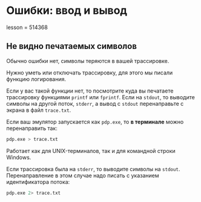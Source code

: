 # Ошибки: ввод и вывод

lesson = 514368

## Не видно печатаемых символов

Обычно ошибки нет, символы теряются в вашей трассировке.

Нужно уметь или отключать трассировку, для этого мы писали функцию логирования.

Если у вас такой функции нет, то посмотрите куда вы печатаете трассировку функциями `printf` или `fprintf`. Если на `stdout`, то выводите символы на другой поток, `stderr`, а вывод с `stdout` перенаправьте с экрана в файл `trace.txt`.

Если ваш эмулятор запускается как `pdp.exe`, то **в терминале** можно перенаправить так:
```bash
pdp.exe > trace.txt
```
Работает как для UNIX-терминалов, так и для командной строки Windows.

Если трассировка была на `stderr`, то выводите символы на `stdout`. Перенаправление в этом случае надо писать с указанием идентификатора потока:
```bash
pdp.exe 2> trace.txt
```
